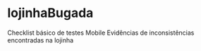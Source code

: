 # lojinhaBugada
Checklist básico de testes Mobile
Evidências de inconsistências encontradas na lojinha
